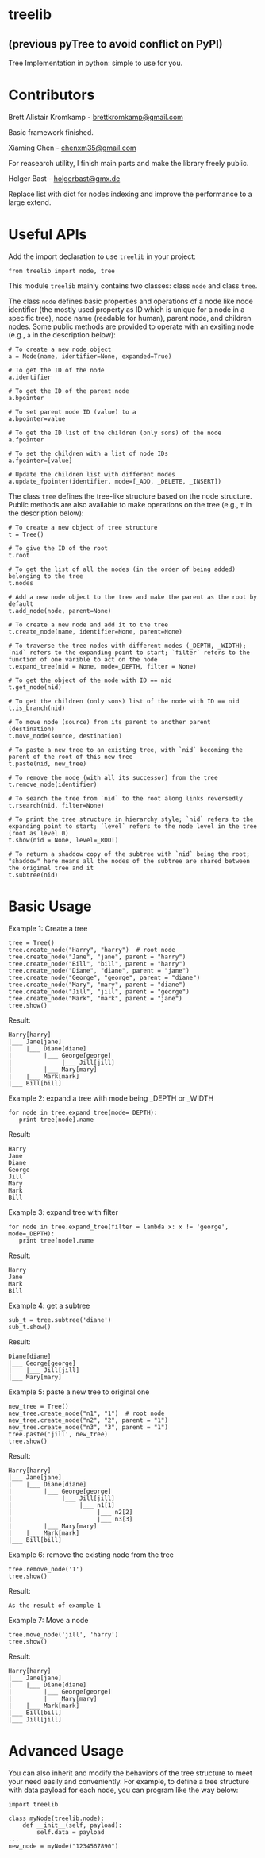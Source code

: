 treelib 
========

(previous pyTree to avoid conflict on PyPI)
--------

Tree Implementation in python: simple to use for you.

Contributors
=======

Brett Alistair Kromkamp - brettkromkamp@gmail.com

Basic framework finished.

Xiaming Chen - chenxm35@gmail.com

For reasearch utility, I finish main parts and make the library freely public.

Holger Bast - holgerbast@gmx.de

Replace list with dict for nodes indexing and improve the performance to a
large extend.


Useful APIs
=======

Add the import declaration to use `treelib` in your project:

    from treelib import node, tree

This module `treelib` mainly contains two classes: class `node` and class `tree`.

The class `node` defines basic properties and operations of a node like node identifier 
(the mostly used property as ID which is unique for a node in a specific tree), node name 
(readable for human), parent node, and children nodes. Some public methods are provided 
to operate with an exsiting node (e.g., `a` in the description below):

    # To create a new node object
    a = Node(name, identifier=None, expanded=True)
    
    # To get the ID of the node
    a.identifier
    
    # To get the ID of the parent node
    a.bpointer
    
    # To set parent node ID (value) to a
    a.bpointer=value
    
    # To get the ID list of the children (only sons) of the node
    a.fpointer
    
    # To set the children with a list of node IDs
    a.fpointer=[value]
    
    # Update the children list with different modes
    a.update_fpointer(identifier, mode=[_ADD, _DELETE, _INSERT])

The class `tree` defines the tree-like structure based on the node structure. Public methods
are also available to make operations on the tree (e.g., `t` in the description below):

    # To create a new object of tree structure
    t = Tree()   
    
    # To give the ID of the root
    t.root 
    
    # To get the list of all the nodes (in the order of being added) belonging to the tree
    t.nodes        
    
    # Add a new node object to the tree and make the parent as the root by default
    t.add_node(node, parent=None)  
    
    # To create a new node and add it to the tree
    t.create_node(name, identifier=None, parent=None)  
    
    # To traverse the tree nodes with different modes (_DEPTH, _WIDTH); `nid` refers to the expanding point to start; `filter` refers to the function of one varible to act on the node
    t.expand_tree(nid = None, mode=_DEPTH, filter = None) 
    
    # To get the object of the node with ID == nid
    t.get_node(nid)  
    
    # To get the children (only sons) list of the node with ID == nid
    t.is_branch(nid)  
    
    # To move node (source) from its parent to another parent (destination)
    t.move_node(source, destination)
    
    # To paste a new tree to an existing tree, with `nid` becoming the parent of the root of this new tree
    t.paste(nid, new_tree) 
    
    # To remove the node (with all its successor) from the tree
    t.remove_node(identifier)      
    
    # To search the tree from `nid` to the root along links reversedly
    t.rsearch(nid, filter=None)      
    
    # To print the tree structure in hierarchy style; `nid` refers to the expanding point to start; `level` refers to the node level in the tree (root as level 0)
    t.show(nid = None, level=_ROOT)  
    
    # To return a shaddow copy of the subtree with `nid` being the root; "shaddow" here means all the nodes of the subtree are shared between the original tree and it
    t.subtree(nid)    

Basic Usage
=======

Example 1: Create a tree

    tree = Tree()
    tree.create_node("Harry", "harry")  # root node
    tree.create_node("Jane", "jane", parent = "harry")
    tree.create_node("Bill", "bill", parent = "harry")
    tree.create_node("Diane", "diane", parent = "jane")
    tree.create_node("George", "george", parent = "diane")
    tree.create_node("Mary", "mary", parent = "diane")
    tree.create_node("Jill", "jill", parent = "george")
    tree.create_node("Mark", "mark", parent = "jane")
    tree.show()

Result:

    Harry[harry]
    |___ Jane[jane]
    |    |___ Diane[diane]
    |         |___ George[george]
    |              |___ Jill[jill]
    |         |___ Mary[mary]
    |    |___ Mark[mark]
    |___ Bill[bill]

Example 2: expand a tree with mode being _DEPTH or _WIDTH

    for node in tree.expand_tree(mode=_DEPTH):
	   print tree[node].name

Result:

    Harry
    Jane
    Diane
    George
    Jill
    Mary
    Mark
    Bill

Example 3: expand tree with filter

    for node in tree.expand_tree(filter = lambda x: x != 'george', mode=_DEPTH):
	   print tree[node].name

Result:

    Harry
    Jane
    Mark
    Bill

Example 4: get a subtree

    sub_t = tree.subtree('diane')
    sub_t.show()

Result:

    Diane[diane]
    |___ George[george]
    |    |___ Jill[jill]
    |___ Mary[mary]

Example 5: paste a new tree to original one

    new_tree = Tree()
    new_tree.create_node("n1", "1")  # root node
    new_tree.create_node("n2", "2", parent = "1")
    new_tree.create_node("n3", "3", parent = "1")
    tree.paste('jill', new_tree)
    tree.show()

Result:

    Harry[harry]
    |___ Jane[jane]
    |    |___ Diane[diane]
    |         |___ George[george]
    |              |___ Jill[jill]
    |                   |___ n1[1]
    |                        |___ n2[2]
    |                        |___ n3[3]
    |         |___ Mary[mary]
    |    |___ Mark[mark]
    |___ Bill[bill]

Example 6: remove the existing node from the tree

    tree.remove_node('1')
    tree.show()

Result:

    As the result of example 1

Example 7: Move a node

    tree.move_node('jill', 'harry')
    tree.show()
	
Result:

    Harry[harry]
    |___ Jane[jane]
    |    |___ Diane[diane]
    |         |___ George[george]
    |         |___ Mary[mary]
    |    |___ Mark[mark]
    |___ Bill[bill]
    |___ Jill[jill]


Advanced Usage
=======

You can also inherit and modify the behaviors of the tree structure to meet your need easily and conveniently.
For example, to define a tree structure with data payload for each node, you can program like the way below:

    import treelib

    class myNode(treelib.node):
        def __init__(self, payload):
            self.data = payload
    ...
    new_node = myNode("1234567890")
